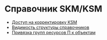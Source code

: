 # Справочник SKM/KSM

* [Доступ на корректировку KSM](dostup-na-korrektirovku-ksm.md)
* [Видимость структуры справочников](vidimost-struktury-spravochnikov-skm.md)
* [Привязка групп ресурсов П к объектам](../../upravlenie-mdm/klassifikator-resursov/master-dannye/kodirovaniya-resursov-gruppy-p.md)
